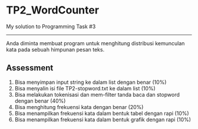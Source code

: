 # TP2_WordCounter
My solution to Programming Task #3

---
Anda diminta membuat program untuk menghitung distribusi kemunculan kata pada
sebuah himpunan pesan teks.

## Assessment
1. Bisa menyimpan input string ke dalam list dengan benar (10%)
2. Bisa menyalin isi file TP2-stopword.txt ke dalam list (10%)
3. Bisa melakukan tokenisasi dan mem-filter tanda baca dan stopword dengan benar (40%)
4. Bisa menghitung frekuensi kata dengan benar (20%)
5. Bisa menampilkan frekuensi kata dalam bentuk tabel dengan rapi (10%)
6. Bisa menampilkan frekuensi kata dalam bentuk grafik dengan rapi (10%)
